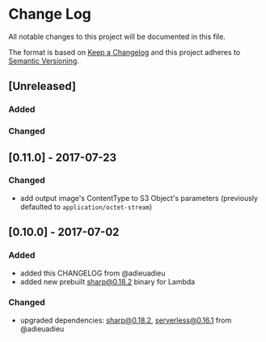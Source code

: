 # Change Log
All notable changes to this project will be documented in this file.

The format is based on [Keep a Changelog](http://keepachangelog.com/)
and this project adheres to [Semantic Versioning](http://semver.org/).


## [Unreleased]
### Added

### Changed


## [0.11.0] - 2017-07-23
### Changed
- add output image's ContentType to S3 Object's parameters (previously defaulted to `application/octet-stream`)


## [0.10.0] - 2017-07-02
### Added
- added this CHANGELOG from @adieuadieu
- added new prebuilt sharp@0.18.2 binary for Lambda

### Changed
- upgraded dependencies: sharp@0.18.2, serverless@0.16.1 from @adieuadieu
